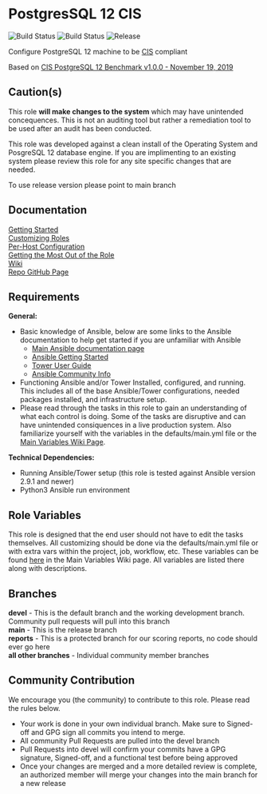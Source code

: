 PostgresSQL 12 CIS
=========
![Build Status](https://img.shields.io/github/workflow/status/ansible-lockdown/POSTGRES-12-cis/CommunityToDevel?label=Devel%20Build%20Status&style=plastic)
![Build Status](https://img.shields.io/github/workflow/status/ansible-lockdown/POSTGRES-12-cis/DevelToMain?label=Main%20Build%20Status&style=plastic)
![Release](https://img.shields.io/github/v/release/ansible-lockdown/RHEL8-CIS?style=plastic)

Configure PostgreSQL 12 machine to be [CIS](https://www.cisecurity.org/cis-benchmarks/) compliant

Based on [CIS PostgreSQL 12 Benchmark v1.0.0 - November 19, 2019 ](https://www.cisecurity.org/cis-benchmarks/)

Caution(s)
-------
This role **will make changes to the system** which may have unintended concequences. This is not an auditing tool but rather a remediation tool to be used after an audit has been conducted.

This role was developed against a clean install of the Operating System and PosgreSQL 12 database engine. If you are implimenting to an existing system please review this role for any site specific changes that are needed.

To use release version please point to main branch

Documentation
-------------
[Getting Started](https://www.lockdownenterprise.com/docs/getting-started-with-lockdown)<br>
[Customizing Roles](https://www.lockdownenterprise.com/docs/customizing-lockdown-enterprise)<br>
[Per-Host Configuration](https://www.lockdownenterprise.com/docs/per-host-lockdown-enterprise-configuration)<br>
[Getting the Most Out of the Role](https://www.lockdownenterprise.com/docs/get-the-most-out-of-lockdown-enterprise)<br>
[Wiki](https://github.com/ansible-lockdown/POSTGRES-12-CIS/wiki)<br>
[Repo GitHub Page](https://ansible-lockdown.github.io/POSTGRES-12-CIS/)<br>

Requirements
------------
**General:**
- Basic knowledge of Ansible, below are some links to the Ansible documentation to help get started if you are unfamiliar with Ansible
  - [Main Ansible documentation page](https://docs.ansible.com)
  - [Ansible Getting Started](https://docs.ansible.com/ansible/latest/user_guide/intro_getting_started.html)
  - [Tower User Guide](https://docs.ansible.com/ansible-tower/latest/html/userguide/index.html)
  - [Ansible Community Info](https://docs.ansible.com/ansible/latest/community/index.html)
- Functioning Ansible and/or Tower Installed, configured, and running. This includes all of the base Ansible/Tower configurations, needed packages installed, and infrastructure setup. 
- Please read through the tasks in this role to gain an understanding of what each control is doing. Some of the tasks are disruptive and can have unintended consiquences in a live production system. Also familiarize yourself with the variables in the defaults/main.yml file or the [Main Variables Wiki Page](https://github.com/ansible-lockdown/POSTGRES-12-cis/wiki/Main-Variables).

**Technical Dependencies:**
- Running Ansible/Tower setup (this role is tested against Ansible version 2.9.1 and newer)
- Python3 Ansible run environment

Role Variables
--------------

This role is designed that the end user should not have to edit the tasks themselves. All customizing should be done via the defaults/main.yml file or with extra vars within the project, job, workflow, etc. These variables can be found [here](https://github.com/ansible-lockdown/POSTGRES-12-CIS/wiki/Main-Variables) in the Main Variables Wiki page. All variables are listed there along with descriptions.

Branches
-------
**devel** - This is the default branch and the working development branch. Community pull requests will pull into this branch<br>
**main** - This is the release branch<br>
**reports** - This is a protected branch for our scoring reports, no code should ever go here<br>
**all other branches** - Individual community member branches<br>

Community Contribution
----------------------

We encourage you (the community) to contribute to this role. Please read the rules below. 
- Your work is done in your own individual branch. Make sure to Signed-off and GPG sign all commits you intend to merge.
- All community Pull Requests are pulled into the devel branch
- Pull Requests into devel will confirm your commits have a GPG signature, Signed-off, and a functional test before being approved
- Once your changes are merged and a more detailed review is complete, an authorized member will merge your changes into the main branch for a new release

